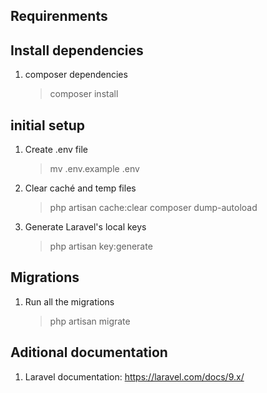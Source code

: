 ## Requirenments

## Install dependencies
1.  composer dependencies
    > composer install

## initial setup
1. Create .env file
    > mv .env.example .env
2. Clear caché and temp files
    > php artisan cache:clear
    > composer dump-autoload
3. Generate Laravel's local keys
    > php artisan key:generate

## Migrations
1. Run all the migrations
    > php artisan migrate

## Aditional documentation
1. Laravel documentation: https://laravel.com/docs/9.x/
